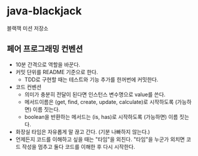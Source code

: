 # java-blackjack

블랙잭 미션 저장소

## 페어 프로그래밍 컨벤션

- 10분 간격으로 역할을 바꾼다.
- 커밋 단위를 README 기준으로 한다.
    - TDD로 구현할 때는 테스트와 기능 추가를 한꺼번에 커밋한다.
- 코드 컨벤션
    - 의미가 충분히 전달이 된다면 인스턴스 변수명으로 value를 쓴다.
    - 메서드이름은 (get, find, create, update, calculate)로 시작하도록 (가능하면) 이름 짓는다.
    - boolean을 반환하는 메서드는 (is, has)로 시작하도록 (가능하면) 이름 짓는다.
- 화장실 타임은 자유롭게 말 끊고 간다. (기분 나빠하지 않는다.)
- 언제든지 코드를 이해하고 싶을 때는 "타임"을 외친다. "타임"을 누군가 외치면 코드 작성을 멈추고 둘다 코드를 이해한 후 다시 시작한다.